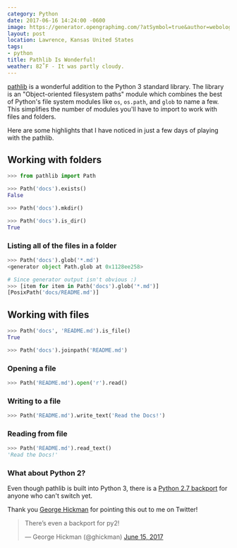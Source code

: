 ```yaml
---
category: Python
date: 2017-06-16 14:24:00 -0600
image: https://generator.opengraphimg.com/?atSymbol=true&author=webology&authorSize=text-2xl&tags=python&title=Pathlib+Is+Wonderful%21
layout: post
location: Lawrence, Kansas United States
tags:
- python
title: Pathlib Is Wonderful!
weather: 82˚F - It was partly cloudy.
---
```


[pathlib][] is a wonderful addition to the Python 3 standard library. The library is an "Object-oriented filesystem paths" module which combines the best of Python's file system modules like `os`, `os.path`, and `glob` to name a few. This simplifies the number of modules you'll have to import to work with files and folders. 

Here are some highlights that I have noticed in just a few days of playing with the pathlib.

## Working with folders

```python
>>> from pathlib import Path

>>> Path('docs').exists()
False

>>> Path('docs').mkdir()

>>> Path('docs').is_dir()
True
```

### Listing all of the files in a folder

```python
>>> Path('docs').glob('*.md')
<generator object Path.glob at 0x1128ee258>

# Since generator output isn't obvious :)
>>> [item for item in Path('docs').glob('*.md')]
[PosixPath('docs/README.md')]
```

## Working with files

```python
>>> Path('docs', 'README.md').is_file()
True

>>> Path('docs').joinpath('README.md')
```

### Opening a file

```python
>>> Path('README.md').open('r').read()
```

### Writing to a file

```python
>>> Path('README.md').write_text('Read the Docs!')
```

### Reading from file

```python
>>> Path('README.md').read_text()
'Read the Docs!'
```

### What about Python 2?

Even though pathlib is built into Python 3, there is a [Python 2.7 backport](https://github.com/mcmtroffaes/pathlib2) for anyone who can't switch yet.

Thank you [George Hickman](https://twitter.com/ghickman) for pointing this out to me on Twitter!

<blockquote class="twitter-tweet" data-lang="en"><p lang="en" dir="ltr">There’s even a backport for py2!</p>&mdash; George Hickman (@ghickman) <a href="https://twitter.com/ghickman/status/875256380567015424">June 15, 2017</a></blockquote>
<script async src="//platform.twitter.com/widgets.js" charset="utf-8"></script>

[pathlib]: https://docs.python.org/3/library/pathlib.html